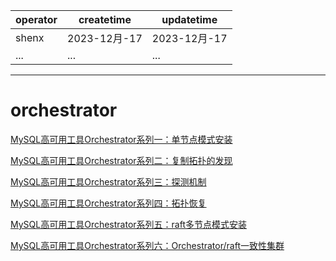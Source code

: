 | operator | createtime | updatetime |
| ---- | ---- | ---- |
| shenx | 2023-12月-17 | 2023-12月-17  |
| ... | ... | ... |
---
# orchestrator


[MySQL高可用工具Orchestrator系列一：单节点模式安装](https://mp.weixin.qq.com/s/HD-QaIpfno3q1VWWvKvhpA)

[MySQL高可用工具Orchestrator系列二：复制拓扑的发现](https://mp.weixin.qq.com/s/q-5nUToHFVC5YCrhLUp2bQ)

[MySQL高可用工具Orchestrator系列三：探测机制](https://mp.weixin.qq.com/s/d4-Q21ltXZkAUltIbq8IHg)


[MySQL高可用工具Orchestrator系列四：拓扑恢复](https://mp.weixin.qq.com/s/7TlLV_Z9uij2O3EVz7EXqQ)

[MySQL高可用工具Orchestrator系列五：raft多节点模式安装](https://mp.weixin.qq.com/s/qmF_iCN0JX0_BdNf7_qCgw)


[MySQL高可用工具Orchestrator系列六：Orchestrator/raft一致性集群](https://mp.weixin.qq.com/s/_AsuRPEF6hcEwrT4rh_03Q)